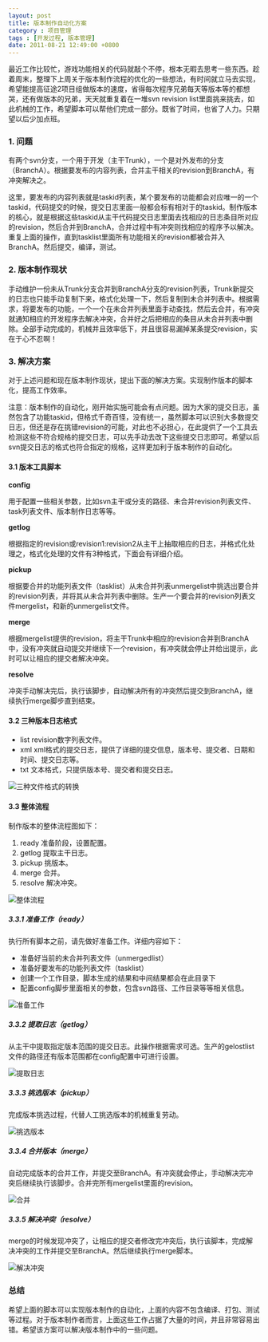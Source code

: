 ```yaml
---
layout: post
title: 版本制作自动化方案
category : 项目管理
tags : [开发过程, 版本管理]
date: 2011-08-21 12:49:00 +0800
---
```


最近工作比较忙，游戏功能相关的代码就敲个不停，根本无暇去思考一些东西。趁着周末，整理下上周关于版本制作流程的优化的一些想法，有时间就立马去实现，希望能提高征途2项目组做版本的速度，省得每次程序兄弟每天等版本等的都想哭，还有做版本的兄弟，天天就重复着在一堆svn revision list里面挑来挑去，如此机械的工作，希望脚本可以帮他们完成一部分。既省了时间，也省了人力。只期望以后少加点班。

### 1. 问题

有两个svn分支，一个用于开发（主干Trunk），一个是对外发布的分支（BranchA）。根据要发布的内容列表，合并主干相关的revision到BranchA，有冲突解决之。

这里，要发布的内容列表就是taskid列表，某个要发布的功能都会对应唯一的一个taskid，代码提交的时候，提交日志里面一般都会标有相对于的taskid。制作版本的核心，就是根据这些taskid从主干代码提交日志里面去找相应的日志条目所对应的revision，然后合并到BranchA，合并过程中有冲突则找相应的程序予以解决。重复上面的操作，直到tasklist里面所有功能相关的revision都被合并入BranchA。然后提交，编译，测试。

### 2. 版本制作现状

手动维护一份未从Trunk分支合并到BranchA分支的revision列表，Trunk新提交的日志也只能手动复制下来，格式化处理一下，然后复制到未合并列表中。根据需求，将要发布的功能，一个一个在未合并列表里面手动查找，然后去合并，有冲突就通知相应的开发程序去解决冲突，合并好之后把相应的条目从未合并列表中删除。全部手动完成的，机械并且效率低下，并且很容易漏掉某条提交revision，实在于心不忍啊！

### 3. 解决方案

对于上述问题和现在版本制作现状，提出下面的解决方案。实现制作版本的脚本化，提高工作效率。

注意：版本制作的自动化，刚开始实施可能会有点问题。因为大家的提交日志，虽然包含了功能taskid，但格式千奇百怪，没有统一，虽然脚本可以识别大多数提交日志，但还是存在挑错revision的可能，对此也不必担心，在此提供了一个工具去检测这些不符合规格的提交日志，可以先手动去改下这些提交日志即可。希望以后svn提交日志的格式也符合指定的规格，这样更加利于版本制作的自动化。

#### 3.1 版本工具脚本

**config**

用于配置一些相关参数，比如svn主干或分支的路径、未合并revision列表文件、task列表文件、版本制作日志等等。

**getlog** 

根据指定的revision或revision1:revision2从主干上抽取相应的日志，并格式化处理之，格式化处理的文件有3种格式，下面会有详细介绍。

**pickup** 

根据要合并的功能列表文件（tasklist）从未合并列表unmergelist中挑选出要合并的revision列表，并将其从未合并列表中删除。生产一个要合并的revision列表文件mergelist，和新的unmergelist文件。

**merge**

根据mergelist提供的revision，将主干Trunk中相应的revision合并到BranchA中，没有冲突就自动提交并继续下一个revision，有冲突就会停止并给出提示，此时可以让相应的提交者解决冲突。

**resolve**

冲突手动解决完后，执行该脚步，自动解决所有的冲突然后提交到BranchA，继续执行merge脚步直到结束。

#### 3.2 三种版本日志格式

* list  revision数字列表文件。
* xml xml格式的提交日志，提供了详细的提交信息，版本号、提交者、日期和时间、提交日志等。
* txt  文本格式，只提供版本号、提交者和提交日志。

![三种文件格式的转换](/assets/img/2011-08-21-1.png)

#### 3.3 整体流程

制作版本的整体流程图如下：

1. ready 准备阶段，设置配置。
2. getlog 提取主干日志。
3. pickup 挑版本。
4. merge 合并。
5. resolve 解决冲突。

![整体流程](/assets/img/2011-08-21-2.png)


##### 3.3.1 准备工作（ready）

执行所有脚本之前，请先做好准备工作。详细内容如下：

* 准备好当前的未合并列表文件（unmergedlist）
* 准备好要发布的功能列表文件（tasklist）
* 创建一个工作目录，脚本生成的结果和中间结果都会在此目录下
* 配置config脚步里面相关的参数，包含svn路径、工作目录等等相关信息。

![准备工作](/assets/img/2011-08-21-3.png)

##### 3.3.2 提取日志（getlog）

从主干中提取指定版本范围的提交日志。此操作根据需求可选。生产的gelostlist文件的路径还有版本范围都在config配置中可进行设置。

![提取日志](/assets/img/2011-08-21-4.png)


##### 3.3.3 挑选版本（pickup）

完成版本挑选过程，代替人工挑选版本的机械重复劳动。

![挑选版本](/assets/img/2011-08-21-5.png)

##### 3.3.4 合并版本（merge）

自动完成版本的合并工作，并提交至BranchA。有冲突就会停止，手动解决完冲突后继续执行该脚步。合并完所有mergelist里面的revision。

![合并](/assets/img/2011-08-21-6.png)


##### 3.3.5 解决冲突（resolve）

merge的时候发现冲突了，让相应的提交者修改完冲突后，执行该脚本，完成解决冲突的工作并提交至BranchA。然后继续执行merge脚本。

![解决冲突](/assets/img/2011-08-21-7.png)


### 总结

希望上面的脚本可以实现版本制作的自动化，上面的内容不包含编译、打包、测试等过程。对于版本制作者而言，上面这些工作占据了大量的时间，并且非常容易出错。希望该方案可以解决版本制作中的一些问题。




